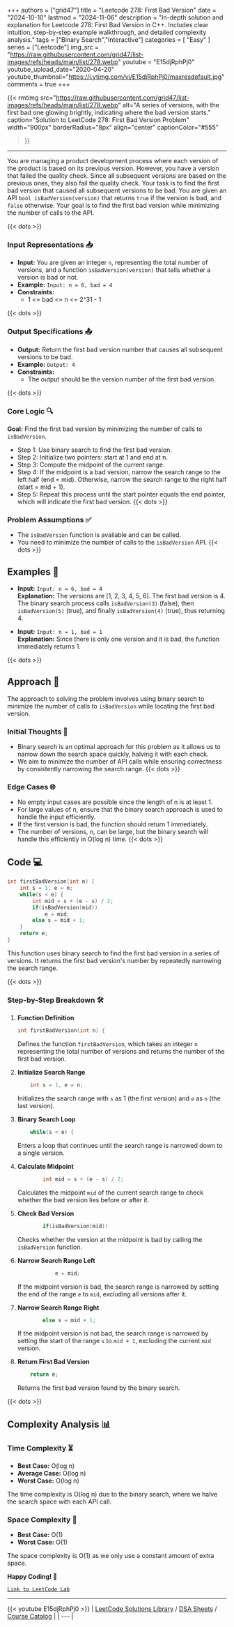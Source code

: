
+++
authors = ["grid47"]
title = "Leetcode 278: First Bad Version"
date = "2024-10-10"
lastmod = "2024-11-06"
description = "In-depth solution and explanation for Leetcode 278: First Bad Version in C++. Includes clear intuition, step-by-step example walkthrough, and detailed complexity analysis."
tags = ["Binary Search","Interactive"]
categories = [
    "Easy"
]
series = ["Leetcode"]
img_src = "https://raw.githubusercontent.com/grid47/list-images/refs/heads/main/list/278.webp"
youtube = "E15djRphPj0"
youtube_upload_date="2020-04-20"
youtube_thumbnail="https://i.ytimg.com/vi/E15djRphPj0/maxresdefault.jpg"
comments = true
+++


{{< rmtimg 
    src="https://raw.githubusercontent.com/grid47/list-images/refs/heads/main/list/278.webp" 
    alt="A series of versions, with the first bad one glowing brightly, indicating where the bad version starts."
    caption="Solution to LeetCode 278: First Bad Version Problem"
    width="900px"
    borderRadius="8px"
    align="center" 
    captionColor="#555"
>}}
---
You are managing a product development process where each version of the product is based on its previous version. However, you have a version that failed the quality check. Since all subsequent versions are based on the previous ones, they also fail the quality check. Your task is to find the first bad version that caused all subsequent versions to be bad. You are given an API `bool isBadVersion(version)` that returns `true` if the version is bad, and `false` otherwise. Your goal is to find the first bad version while minimizing the number of calls to the API.
<!--more-->
{{< dots >}}
### Input Representations 📥
- **Input:** You are given an integer `n`, representing the total number of versions, and a function `isBadVersion(version)` that tells whether a version is bad or not.
- **Example:** `Input: n = 6, bad = 4`
- **Constraints:**
	- 1 <= bad <= n <= 2^31 - 1

{{< dots >}}
### Output Specifications 📤
- **Output:** Return the first bad version number that causes all subsequent versions to be bad.
- **Example:** `Output: 4`
- **Constraints:**
	- The output should be the version number of the first bad version.

{{< dots >}}
### Core Logic 🔍
**Goal:** Find the first bad version by minimizing the number of calls to `isBadVersion`.

- Step 1: Use binary search to find the first bad version.
- Step 2: Initialize two pointers: start at 1 and end at n.
- Step 3: Compute the midpoint of the current range.
- Step 4: If the midpoint is a bad version, narrow the search range to the left half (end = mid). Otherwise, narrow the search range to the right half (start = mid + 1).
- Step 5: Repeat this process until the start pointer equals the end pointer, which will indicate the first bad version.
{{< dots >}}
### Problem Assumptions ✅
- The `isBadVersion` function is available and can be called.
- You need to minimize the number of calls to the `isBadVersion` API.
{{< dots >}}
## Examples 🧩
- **Input:** `Input: n = 6, bad = 4`  \
  **Explanation:** The versions are [1, 2, 3, 4, 5, 6]. The first bad version is 4. The binary search process calls `isBadVersion(3)` (false), then `isBadVersion(5)` (true), and finally `isBadVersion(4)` (true), thus returning 4.

- **Input:** `Input: n = 1, bad = 1`  \
  **Explanation:** Since there is only one version and it is bad, the function immediately returns 1.

{{< dots >}}
## Approach 🚀
The approach to solving the problem involves using binary search to minimize the number of calls to `isBadVersion` while locating the first bad version.

### Initial Thoughts 💭
- Binary search is an optimal approach for this problem as it allows us to narrow down the search space quickly, halving it with each check.
- We aim to minimize the number of API calls while ensuring correctness by consistently narrowing the search range.
{{< dots >}}
### Edge Cases 🌐
- No empty input cases are possible since the length of n is at least 1.
- For large values of n, ensure that the binary search approach is used to handle the input efficiently.
- If the first version is bad, the function should return 1 immediately.
- The number of versions, n, can be large, but the binary search will handle this efficiently in O(log n) time.
{{< dots >}}
## Code 💻
```cpp
int firstBadVersion(int n) {
    int s = 1, e = n;
    while(s < e) {
        int mid = s + (e - s) / 2;
        if(isBadVersion(mid))
            e = mid;
        else s = mid + 1;
    }
    return e;
}
```

This function uses binary search to find the first bad version in a series of versions. It returns the first bad version's number by repeatedly narrowing the search range.

{{< dots >}}
### Step-by-Step Breakdown 🛠️
1. **Function Definition**
	```cpp
	int firstBadVersion(int n) {
	```
	Defines the function `firstBadVersion`, which takes an integer `n` representing the total number of versions and returns the number of the first bad version.

2. **Initialize Search Range**
	```cpp
	    int s = 1, e = n;
	```
	Initializes the search range with `s` as 1 (the first version) and `e` as `n` (the last version).

3. **Binary Search Loop**
	```cpp
	    while(s < e) {
	```
	Enters a loop that continues until the search range is narrowed down to a single version.

4. **Calculate Midpoint**
	```cpp
	        int mid = s + (e - s) / 2;
	```
	Calculates the midpoint `mid` of the current search range to check whether the bad version lies before or after it.

5. **Check Bad Version**
	```cpp
	        if(isBadVersion(mid))
	```
	Checks whether the version at the midpoint is bad by calling the `isBadVersion` function.

6. **Narrow Search Range Left**
	```cpp
	            e = mid;
	```
	If the midpoint version is bad, the search range is narrowed by setting the end of the range `e` to `mid`, excluding all versions after it.

7. **Narrow Search Range Right**
	```cpp
	        else s = mid + 1;
	```
	If the midpoint version is not bad, the search range is narrowed by setting the start of the range `s` to `mid + 1`, excluding the current `mid` version.

8. **Return First Bad Version**
	```cpp
	    return e;
	```
	Returns the first bad version found by the binary search.

{{< dots >}}
## Complexity Analysis 📊
### Time Complexity ⏳
- **Best Case:** O(log n)
- **Average Case:** O(log n)
- **Worst Case:** O(log n)

The time complexity is O(log n) due to the binary search, where we halve the search space with each API call.

### Space Complexity 💾
- **Best Case:** O(1)
- **Worst Case:** O(1)

The space complexity is O(1) as we only use a constant amount of extra space.

**Happy Coding! 🎉**


[`Link to LeetCode Lab`](https://leetcode.com/problems/first-bad-version/description/)

---
{{< youtube E15djRphPj0 >}}
| [LeetCode Solutions Library](https://grid47.xyz/leetcode/) / [DSA Sheets](https://grid47.xyz/sheets/) / [Course Catalog](https://grid47.xyz/courses/) |
| --- |
